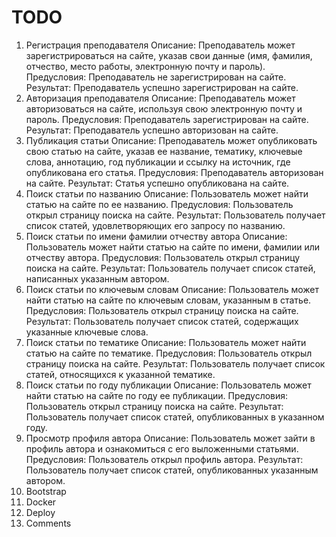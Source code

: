 # TODO

1. Регистрация преподавателя
  Описание: Преподаватель может зарегистрироваться на сайте, указав свои данные (имя, фамилия, отчество, место работы, электронную почту и пароль).
  Предусловия: Преподаватель не зарегистрирован на сайте.
  Результат: Преподаватель успешно зарегистрирован на сайте.
2. Авторизация преподавателя
  Описание: Преподаватель может авторизоваться на сайте, используя свою электронную почту и пароль.
  Предусловия: Преподаватель зарегистрирован на сайте.
  Результат: Преподаватель успешно авторизован на сайте.
3. Публикация статьи
  Описание: Преподаватель может опубликовать свою статью на сайте, указав ее название, тематику, ключевые слова, аннотацию, год публикации и ссылку на источник, где опубликована его статья.
  Предусловия: Преподаватель авторизован на сайте.
  Результат: Статья успешно опубликована на сайте.
4. Поиск статьи по названию
  Описание: Пользователь может найти статью на сайте по ее названию.
  Предусловия: Пользователь открыл страницу поиска на сайте.
  Результат: Пользователь получает список статей, удовлетворяющих его запросу по названию.
5. Поиск статьи по имени фамилии отчеству автора
  Описание: Пользователь может найти статью на сайте по имени, фамилии или отчеству автора.
  Предусловия: Пользователь открыл страницу поиска на сайте.
  Результат: Пользователь получает список статей, написанных указанным автором.
6. Поиск статьи по ключевым словам
  Описание: Пользователь может найти статью на сайте по ключевым словам, указанным в статье.
  Предусловия: Пользователь открыл страницу поиска на сайте.
  Результат: Пользователь получает список статей, содержащих указанные ключевые слова.
7. Поиск статьи по тематике
  Описание: Пользователь может найти статью на сайте по тематике.
  Предусловия: Пользователь открыл страницу поиска на сайте.
  Результат: Пользователь получает список статей, относящихся к указанной тематике.
8. Поиск статьи по году публикации
  Описание: Пользователь может найти статью на сайте по году ее публикации.
  Предусловия: Пользователь открыл страницу поиска на сайте.
  Результат: Пользователь получает список статей, опубликованных в указанном году.
9. Просмотр профиля автора
  Описание: Пользователь может зайти в профиль автора и ознакомиться с его выложенными статьями.
  Предусловия: Пользователь открыл профиль автора.
  Результат: Пользователь получает список статей, опубликованных указанным автором.
10. Bootstrap
11. Docker
12. Deploy
13. Comments
